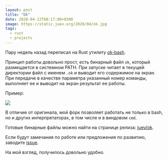 ```yaml
---
layout: post
title: "Ok"
date: 2020-04-12T08:17:00+0300
image: https://static.juev.org/2020/04/ok.jpg
tags:
  - rust
  - projects
---
```

Пару недель назад переписал на Rust утилиту [ok-bash](https://github.com/secretGeek/ok-bash).

Принцип работы довольно прост, есть бинарный файл `ok`, который размещается в системном PATH. При запуске читает в текущей директории файл с именем `.ok` и выводит его содержимое на экран. При передаче в качестве параметра указанный номер команды, выполняет ее и выводит на экран результат ее работы.

Пример:

![](https://static.juev.org/2020/04/ok.jpg)

В отличие от оригинала, мой форк позволяет работать не только в bash, но и других интерпретаторах, в том числе и в виндовом `cmd`.

Готовые бинарные файлы можно найти на странице релиза: [juev/ok](https://github.com/juev/ok/releases/latest).

Если будут замечания по работе или предложения по развитию, заводите [issue](https://github.com/juev/ok/issues).

На мой взгляд, получилось довольно удобно.